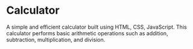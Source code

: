 # Calculator

A simple and efficient calculator built using HTML, CSS, JavaScript. This calculator performs basic arithmetic operations such as addition, subtraction, multiplication, and division.
